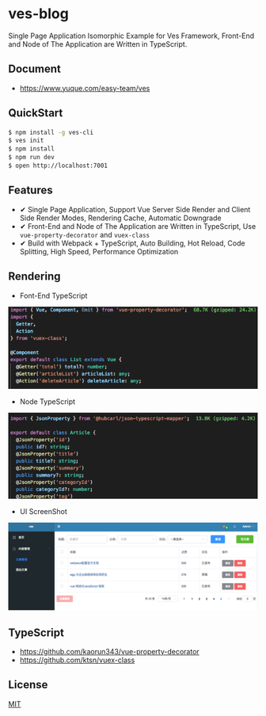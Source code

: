# ves-blog

Single Page Application Isomorphic Example for Ves Framework, Front-End and Node of The Application are Written in TypeScript.

## Document

- https://www.yuque.com/easy-team/ves

## QuickStart

```bash
$ npm install -g ves-cli
$ ves init
$ npm install
$ npm run dev
$ open http://localhost:7001
```

## Features

- ✔︎ Single Page Application, Support Vue Server Side Render and Client Side Render Modes, Rendering Cache, Automatic Downgrade
- ✔︎ Front-End and Node of The Application are Written in TypeScript, Use `vue-property-decorator` and `vuex-class`
- ✔︎ Build with Webpack + TypeScript, Auto Building, Hot Reload, Code Splitting, High Speed, Performance Optimization

## Rendering

- Font-End TypeScript

![Font-End TypeScript](https://github.com/easy-team/ves-admin/blob/master/docs/images/ves-front-end.png?raw=true)

- Node TypeScript

![Node TypeScript](https://github.com/easy-team/ves-admin/blob/master/docs/images/ves-node.png?raw=true)

- UI ScreenShot

![UI ScreenShot](https://github.com/easy-team/ves-admin/blob/master/docs/images/ves-admin-ui.png?raw=true)

## TypeScript

- https://github.com/kaorun343/vue-property-decorator
- https://github.com/ktsn/vuex-class


## License

[MIT](LICENSE)

